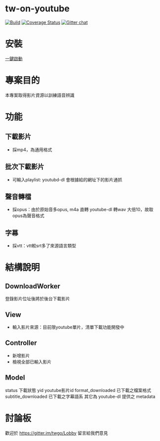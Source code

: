 # tw-on-youtube
[![Build](https://travis-ci.org/twgo/tw-on-youtube.svg?branch=master)](https://travis-ci.org/twgo/tw-on-youtube)
[![Coverage Status](https://coveralls.io/repos/github/twgo/tw-on-youtube/badge.svg?branch=master)](https://coveralls.io/github/twgo/tw-on-youtube?branch=master)  [![Gitter chat](https://badges.gitter.im/gitterHQ/gitter.png)](https://gitter.im/twgo/Lobby)

# 安裝
[一鍵啟動](https://github.com/twgo/tw-on-youtube/wiki/%E5%AE%89%E8%A3%9Ddocker-compose%E4%B8%80%E9%8D%B5%E5%95%9F%E7%94%A8%E6%9C%8D%E5%8B%99)

# 專案目的
本專案取得影片資源以訓練語音辨識

# 功能
## 下載影片
- 採mp4，為通用格式

## 批次下載影片
- 可輸入playlist: youtubd-dl 會根據給的網址下的影片通抓

## 聲音轉檔
- 採opus：由於原始音多opus, m4a 直轉 youtube-dl 轉wav 大倍10，故取opus為聲音格式

## 字幕
- 採vtt：vtt較srt多了來源語言類型

# 結構說明

## DownloadWorker
登錄影片位址後將於後台下載影片

## View
- 輸入影片來源：目前限youtube單片，清單下載功能開發中

## Controller
- 新增影片
- 檢視全部已輸入影片

## Model
status 下載狀態
yid youtube影片id
format_downloaded 已下載之檔案格式
subtitle_downloaded 已下載之字幕語系
其它為 youtube-dl 提供之 metadata

# 討論板
歡迎於 https://gitter.im/twgo/Lobby 留言給我們意見
